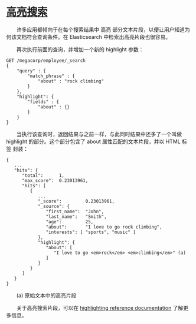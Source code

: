 # [高亮搜索](13_highlighting_our_searches.md)
&emsp;&emsp;许多应用都倾向于在每个搜索结果中 高亮 部分文本片段，以便让用户知道为何该文档符合查询条件。在 Elasticsearch 中检索出高亮片段也很容易。

&emsp;&emsp;再次执行前面的查询，并增加一个新的 highlight 参数：
```$xslt
GET /megacorp/employee/_search
{
    "query" : {
        "match_phrase" : {
            "about" : "rock climbing"
        }
    },
    "highlight": {
        "fields" : {
            "about" : {}
        }
    }
}
```
&emsp;&emsp;当执行该查询时，返回结果与之前一样，与此同时结果中还多了一个叫做 highlight 的部分。这个部分包含了 about 属性匹配的文本片段，并以 HTML 标签 <em></em> 封装：
```$xslt
{
   ...
   "hits": {
      "total":      1,
      "max_score":  0.23013961,
      "hits": [
         {
            ...
            "_score":         0.23013961,
            "_source": {
               "first_name":  "John",
               "last_name":   "Smith",
               "age":         25,
               "about":       "I love to go rock climbing",
               "interests": [ "sports", "music" ]
            },
            "highlight": {
               "about": [
                  "I love to go <em>rock</em> <em>climbing</em>" (a)
               ]
            }
         }
      ]
   }
}
```
&emsp;&emsp;(a) 原始文本中的高亮片段

&emsp;&emsp;关于高亮搜索片段，可以在 [highlighting reference documentation](https://www.elastic.co/guide/en/elasticsearch/reference/6.4/search-request-highlighting.html) 了解更多信息。